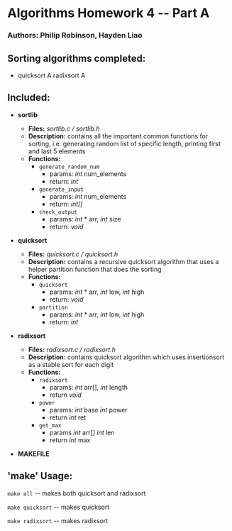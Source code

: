 # Algorithms Homework 4 -- Part A
### Authors: Philip Robinson, Hayden Liao

## Sorting algorithms completed:

* quicksort A
  radixsort A

## Included:

* **sortlib**
  * **Files:** *sortlib.c / sortlib.h*
  * **Description:** contains all the important common functions for sorting, i.e. generating random list of specific length, printing first and last 5 elements
  * **Functions:**
    * `generate_random_num`
      * params: *int* num_elements
      * return: *int*
    * `generate_input`
      * params: *int* num_elements
      * return: *int[]*
    * `check_output`
      * params: *int* * arr, *int* size
      * return: *void*

* **quicksort**
  * **Files:** *quicksort.c / quicksort.h*
  * **Description:** contains a recursive quicksort algorithm that uses a helper partition function that does the sorting
  * **Functions:**
    * `quicksort`
      * params: *int* * arr, *int* low, *int* high
      * return: *void*
    * `partition`
      * params: *int* * arr, *int* low, *int* high
      * return: *int*

* **radixsort**
  * **Files:** *radixsort.c / radixsort.h*
  * **Description:** contains quicksort algorithm which uses insertionsort as
  a stable sort for each digit
  * **Functions:**
    * `radixsort`
      * params: *int* arr[], *int* length
      * return *void*
    * `power`
      * params: *int* base *int* power
      * return *int* ret
    * `get_max`
      * params *int* arr[] *int* len
      * return *int* max
* **MAKEFILE**

## 'make' Usage:

`make all` -- makes both quicksort and radixsort

`make quicksort` -- makes quicksort

`make radixsort` -- makes radixsort
